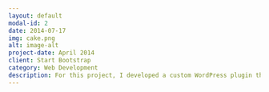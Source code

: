 ```yaml
---
layout: default
modal-id: 2
date: 2014-07-17
img: cake.png
alt: image-alt
project-date: April 2014
client: Start Bootstrap
category: Web Development
description: For this project, I developed a custom WordPress plugin that enables users to reserve time slots for specific activities, such as classes or appointments. The plugin includes a grid layout that allows users to view available slots and select the ones they want. To make the reservation process seamless and secure, I integrated the plugin with Paysera, a popular payment gateway. This allows users to pay for their reservations online, providing a convenient and reliable payment method. Additionally, I integrated the plugin with email notifications to keep users informed about their reservations. Users receive confirmation emails after making a reservation, as well as reminders before the scheduled activity.
---
```

